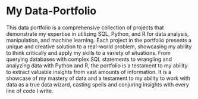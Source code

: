 # My Data-Portfolio
This data portfolio is a comprehensive collection of projects that demonstrate my expertise in utilizing SQL, Python, and R for data analysis, manipulation, and machine learning. Each project in the portfolio presents a unique and creative solution to a real-world problem, showcasing my ability to think critically and apply my skills to a variety of situations. From querying databases with complex SQL statements to wrangling and analyzing data with Python and R, the portfolio is a testament to my ability to extract valuable insights from vast amounts of information. It is a showcase of my mastery of data and a testament to my ability to work with data as a true data wizard, casting spells and conjuring insights with every line of code I write.
